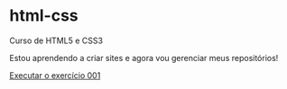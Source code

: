 # html-css
 Curso de HTML5 e CSS3

 Estou aprendendo a criar sites e agora vou gerenciar meus repositórios!

<a href="https://luizvitoralencarsoares.github.io/html-css/exercicios/ex001/index.html">Executar o exercício 001</a>
